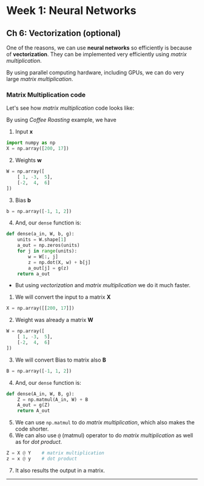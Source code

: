 # Week 1: Neural Networks

## Ch 6: Vectorization (optional)

One of the reasons, we can use **neural networks** so efficiently is because of **vectorization**. They can be implemented very efficiently using _matrix multiplication_.

By using parallel computing hardware, including GPUs, we can do very large _matrix multiplication_.

### Matrix Multiplication code

Let's see how _matrix multiplication_ code looks like:

By using _Coffee Roasting_ example, we have

1. Input $\mathbf{x}$

```python
import numpy as np
X = np.array([200, 17])
```

2. Weights $\mathbf{w}$

```python
W = np.array([
    [ 1, -3,  5],
    [-2,  4,  6]
])
```

3. Bias $\mathbf{b}$

```python
b = np.array([-1, 1, 2])
```

4. And, our `dense` function is:

```python
def dense(a_in, W, b, g):
    units = W.shape[1]
    a_out = np.zeros(units)
    for j in range(units):
        w = W[:, j]
        z = np.dot(X, w) + b[j]
        a_out[j] = g(z)
    return a_out
```

-   But using _vectorization_ and _matrix multiplication_ we do it much faster.

1. We will convert the input to a matrix $\mathbf{X}$

```python
X = np.array([[200, 17]])
```

2. Weight was already a matrix $\mathbf{W}$

```python
W = np.array([
    [ 1, -3,  5],
    [-2,  4,  6]
])
```

3. We will convert Bias to matrix also $\mathbf{B}$

```python
B = np.array([-1, 1, 2])
```

4. And, our `dense` function is:

```python
def dense(A_in, W, B, g):
    Z = np.matmul(A_in, W) + B
    A_out = g(Z)
    return A_out
```

5. We can use `np.matmul` to do _matrix multiplication_, which also makes the code shorter.
6. We can also use `@` (matmul) operator to do _matrix multiplication_ as well as for _dot product_.

```python
Z = X @ Y    # matrix multiplication
z = x @ y    # dot product
```

7. It also results the output in a matrix.

---

